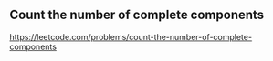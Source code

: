 ## Count the number of complete components
https://leetcode.com/problems/count-the-number-of-complete-components

